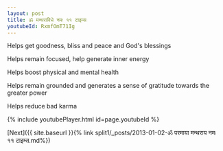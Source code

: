 ```yaml
---
layout: post
title: ॐ मन्थराविधे नमः ११ टाइम्स
youtubeId: RxmfOmT71Ig
---
```

 
 
Helps get goodness, bliss and peace and God's blessings
 
Helps remain focused, help generate inner energy 
 
Helps boost physical and mental health 
 
Helps remain grounded and generates a sense of gratitude towards the greater power 
 
Helps reduce bad karma
 
 
 
 


{% include youtubePlayer.html id=page.youtubeId %}
 
[Next]({{ site.baseurl }}{% link  split1/_posts/2013-01-02-ॐ परमाया मन्थराय नमः ११ टाइम्स.md%})
 
